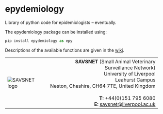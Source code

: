# epydemiology
Library of python code for epidemiologists – eventually.

The epydemiology package can be installed using:
```python
pip install epydemiology as epy
```

Descriptions of the available functions are given in the [wiki](https://github.com/lvphj/epydemiology/wiki).


<table border="0" summary="SAVSNET contact details">
<tr>
<td width="200"><img src="https://github.com/lvphj/epydemiology/blob/master/images/savsnet_web_logo_small.jpg" alt="SAVSNET logo"></td>
<td width="600" align="right"><b>SAVSNET</b> (Small Animal Veterinary Surveillance Network)<br>University of Liverpool<br>Leahurst Campus<br>Neston, Cheshire, CH64 7TE, United Kingdom<br><br><b>T:</b> +44(0)151 795 6080<br><b>E:</b> <a href="mailto:savsnet@liverpool.ac.uk">savsnet@liverpool.ac.uk</a></td>
</tr>
</table>
